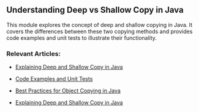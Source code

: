 ## Understanding Deep vs Shallow Copy in Java

This module explores the concept of deep and shallow copying in Java. It covers the differences between these two copying methods and provides code examples and unit tests to illustrate their functionality. 

### Relevant Articles:

- [Explaining Deep and Shallow Copy in Java](#)
- [Code Examples and Unit Tests](#)
- [Best Practices for Object Copying in Java](#)

- [Explaining Deep and Shallow Copy in Java](https://drafts.baeldung.com/?p=196019&preview=true)